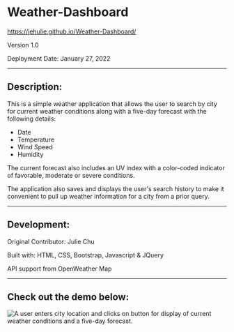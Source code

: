 # Weather-Dashboard

https://jehulie.github.io/Weather-Dashboard/

Version 1.0

Deployment Date: January 27, 2022

---

## Description:

This is a simple weather application that allows the user to search by city for current weather conditions along with a five-day forecast with the following details:

* Date
* Temperature
* Wind Speed
* Humidity

The current forecast also includes an UV index with a color-coded indicator of favorable, moderate or severe conditions.

The application also saves and displays the user's search history to make it convenient to pull up weather information for a city from a prior query.

---

## Development:

Original Contributor: Julie Chu

Built with: HTML, CSS, Bootstrap, Javascript & JQuery

API support from OpenWeather Map

___

## Check out the demo below:

![A user enters city location and clicks on button for display of current weather conditions and a five-day forecast.](./assets/images/weather-dashboard-demo.gif)



